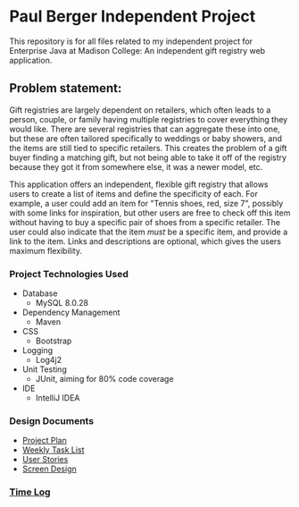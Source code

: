 # Paul Berger Independent Project

This repository is for all files related to my independent project for Enterprise Java at Madison College: An 
independent gift registry web application.

## Problem statement:

Gift registries are largely dependent on retailers, which often leads to a person, couple, or family having multiple registries to cover everything they would like. There are several registries that can aggregate these into one, but these are often tailored specifically to weddings or baby showers, and  the items are still tied to specific retailers. This creates the problem of a gift buyer finding a matching gift, but not being able to take it off of the registry because they got it from somewhere else, it was a newer model, etc.

This application offers an independent, flexible gift registry that allows users to create a list of items and 
define the specificity of each. For example, a user could add an item for "Tennis shoes, red, size 7", possibly with 
some links for inspiration, but other users are free to check off this item without having to buy a specific pair of shoes from a specific retailer. The user could also indicate that the item *must* be a specific item, and provide a link to the item. Links and descriptions are optional, which gives the users maximum flexibility. 

### Project Technologies Used
- Database
  - MySQL 8.0.28
- Dependency Management
  - Maven
- CSS
  - Bootstrap
- Logging
  - Log4j2
- Unit Testing
  - JUnit, aiming for 80% code coverage
- IDE
  - IntelliJ IDEA
  
### Design Documents
- [Project Plan](DesignFiles/ProjectPlan.md)
- [Weekly Task List](DesignFiles/TaskList.md)
- [User Stories](DesignFiles/UserStories.md)
- [Screen Design](DesignFiles/Screens.md)

### [Time Log](TimeLog.md)